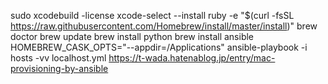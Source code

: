sudo xcodebuild -license
xcode-select --install
ruby -e "$(curl -fsSL https://raw.githubusercontent.com/Homebrew/install/master/install)"
brew doctor
brew update
brew install python
brew install ansible
HOMEBREW_CASK_OPTS="--appdir=/Applications" ansible-playbook -i hosts -vv localhost.yml
https://t-wada.hatenablog.jp/entry/mac-provisioning-by-ansible
